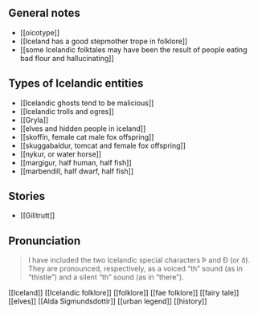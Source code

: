 
## General notes
- [[oicotype]]
- [[Iceland has a good stepmother trope in folklore]]
- [[some Icelandic folktales may have been the result of people eating bad flour and hallucinating]]

## Types of Icelandic entities
- [[Icelandic ghosts tend to be malicious]]
- [[Icelandic trolls and ogres]]
- [[Gryla]]
- [[elves and hidden people in iceland]]
- [[skoffín, female cat male fox offspring]]
- [[skuggabaldur, tomcat and female fox offspring]]
- [[nykur, or water horse]]
- [[margígur, half human, half fish]]
- [[marbendill, half dwarf, half fish]]


## Stories
- [[Gilitrutt]]


## Pronunciation
> I have included the two Icelandic special characters Þ and Ð (or ð). They are pronounced, respectively, as a voiced “th” sound (as in “thistle”) and a silent “th” sound (as in “there”). 

[[Iceland]] [[Icelandic folklore]] [[folklore]] [[fae folklore]] [[fairy tale]] [[elves]] [[Alda Sigmundsdottir]]
[[urban legend]] [[history]]